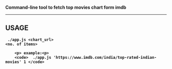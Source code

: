 <strong> Command-line tool to fetch top movies chart form imdb <strong>
	<br>
	<hr>
	<h2>USAGE</h2>
	 <code> ./app.js <chart_url> <no. of items>  </code>

	 	<p> example:<p>
	 	<code>  ./app.js 'https://www.imdb.com/india/top-rated-indian-movies' 1 </code>